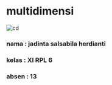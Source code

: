 # multidimensi

![cd](https://cloud.githubusercontent.com/assets/22228545/22362335/7b1d6c08-e494-11e6-9c98-a269fffe09d7.JPG)

### nama : jadinta salsabila herdianti
### kelas : XI RPL 6
### absen : 13
